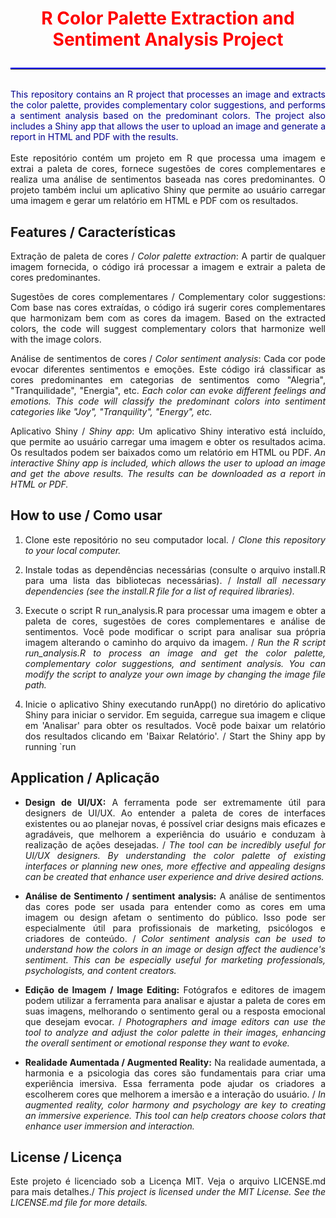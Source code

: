 
# <p align="center" style="color:red;">R Color Palette Extraction and Sentiment Analysis Project</p>


<hr style="border-top: 2px solid blue;">
<div style="text-align: justify">
<br>

<div style="color: darkblue;">
This repository contains an R project that processes an image and extracts the color palette, provides complementary color suggestions, and performs a sentiment analysis based on the predominant colors. The project also includes a Shiny app that allows the user to upload an image and generate a report in HTML and PDF with the results.
</div> <br>
Este repositório contém um projeto em R que processa uma imagem e extrai a paleta de cores, fornece sugestões de cores complementares e realiza uma análise de sentimentos baseada nas cores predominantes. O projeto também inclui um aplicativo Shiny que permite ao usuário carregar uma imagem e gerar um relatório em HTML e PDF com os resultados.



## **Features / Características**

Extração de paleta de cores / *Color palette extraction*: A partir de qualquer imagem fornecida, o código irá processar a imagem e extrair a paleta de cores predominantes.

Sugestões de cores complementares / Complementary color suggestions: Com base nas cores extraídas, o código irá sugerir cores complementares que harmonizam bem com as cores da imagem. Based on the extracted colors, the code will suggest complementary colors that harmonize well with the image colors.

Análise de sentimentos de cores / *Color sentiment analysis*: Cada cor pode evocar diferentes sentimentos e emoções. Este código irá classificar as cores predominantes em categorias de sentimentos como "Alegria", "Tranquilidade", "Energia", etc. *Each color can evoke different feelings and emotions. This code will classify the predominant colors into sentiment categories like "Joy", "Tranquility", "Energy", etc.*

Aplicativo Shiny / *Shiny app*: Um aplicativo Shiny interativo está incluído, que permite ao usuário carregar uma imagem e obter os resultados acima. Os resultados podem ser baixados como um relatório em HTML ou PDF. *An interactive Shiny app is included, which allows the user to upload an image and get the above results. The results can be downloaded as a report in HTML or PDF.*

## **How to use / Como usar**

1) Clone este repositório no seu computador local. / *Clone this repository to your local computer.*

2) Instale todas as dependências necessárias (consulte o arquivo install.R para uma lista das bibliotecas necessárias). / *Install all necessary dependencies (see the install.R file for a list of required libraries).*

3) Execute o script R run_analysis.R para processar uma imagem e obter a paleta de cores, sugestões de cores complementares e análise de sentimentos. Você pode modificar o script para analisar sua própria imagem alterando o caminho do arquivo da imagem. / *Run the R script run_analysis.R to process an image and get the color palette, complementary color suggestions, and sentiment analysis. You can modify the script to analyze your own image by changing the image file path.*

4) Inicie o aplicativo Shiny executando runApp() no diretório do aplicativo Shiny para iniciar o servidor. Em seguida, carregue sua imagem e clique em 'Analisar' para obter os resultados. Você pode baixar um relatório dos resultados clicando em 'Baixar Relatório'. / Start the Shiny app by running `run

## **Application / Aplicação**

- **Design de UI/UX:** A ferramenta pode ser extremamente útil para designers de UI/UX. Ao entender a paleta de cores de interfaces existentes ou ao planejar novas, é possível criar designs mais eficazes e agradáveis, que melhorem a experiência do usuário e conduzam à realização de ações desejadas. / *The tool can be incredibly useful for UI/UX designers. By understanding the color palette of existing interfaces or planning new ones, more effective and appealing designs can be created that enhance user experience and drive desired actions.*

- **Análise de Sentimento / sentiment analysis:** A análise de sentimentos das cores pode ser usada para entender como as cores em uma imagem ou design afetam o sentimento do público. Isso pode ser especialmente útil para profissionais de marketing, psicólogos e criadores de conteúdo. / *Color sentiment analysis can be used to understand how the colors in an image or design affect the audience's sentiment. This can be especially useful for marketing professionals, psychologists, and content creators.*

- **Edição de Imagem / Image Editing:** Fotógrafos e editores de imagem podem utilizar a ferramenta para analisar e ajustar a paleta de cores em suas imagens, melhorando o sentimento geral ou a resposta emocional que desejam evocar. / *Photographers and image editors can use the tool to analyze and adjust the color palette in their images, enhancing the overall sentiment or emotional response they want to evoke.*

- **Realidade Aumentada / Augmented Reality:** Na realidade aumentada, a harmonia e a psicologia das cores são fundamentais para criar uma experiência imersiva. Essa ferramenta pode ajudar os criadores a escolherem cores que melhorem a imersão e a interação do usuário. / *In augmented reality, color harmony and psychology are key to creating an immersive experience. This tool can help creators choose colors that enhance user immersion and interaction.*

## **License / Licença**
Este projeto é licenciado sob a Licença MIT. Veja o arquivo LICENSE.md para mais detalhes./ *This project is licensed under the MIT License. See the LICENSE.md file for more details.*

</div>
